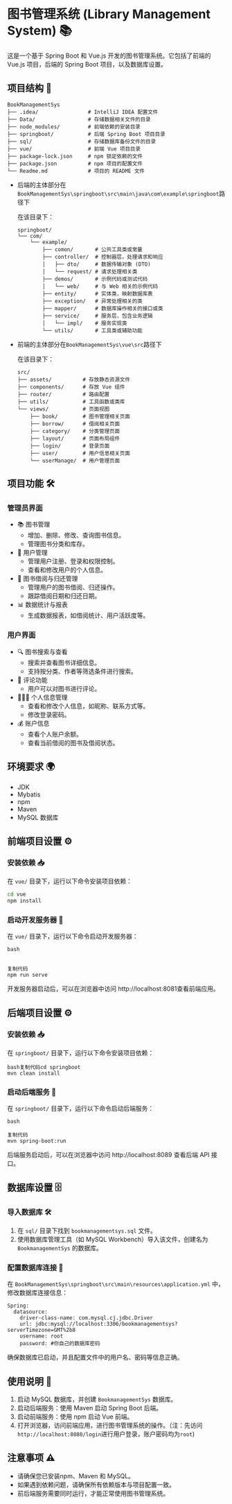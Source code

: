 # 图书管理系统 (Library Management System) 📚

这是一个基于 Spring Boot 和 Vue.js 开发的图书管理系统。它包括了前端的 Vue.js 项目，后端的 Spring Boot 项目，以及数据库设置。

## 项目结构 📂

```
BookManagementSys
├── .idea/                # IntelliJ IDEA 配置文件
├── Data/                 # 存储数据相关文件的目录
├── node_modules/         # 前端依赖的安装目录
├── springboot/           # 后端 Spring Boot 项目目录
├── sql/             	  # 存储数据库备份文件的目录
├── vue/                  # 前端 Vue 项目目录
├── package-lock.json     # npm 锁定依赖的文件
├── package.json          # npm 项目的配置文件
└── Readme.md             # 项目的 README 文件
```

- 后端的主体部分在`BookManagementSys\springboot\src\main\java\com\example\springboot`路径下

  在该目录下：

  ```
  springboot/
  └── com/
      └── example/
          ├── comon/       # 公共工具类或常量
          ├── controller/  # 控制器层，处理请求和响应
          │   ├── dto/     # 数据传输对象 (DTO)
          │   └── request/ # 请求处理相关类
          ├── demos/       # 示例代码或测试代码
          │   └── web/     # 与 Web 相关的示例代码
          ├── entity/      # 实体类，映射数据库表
          ├── exception/   # 异常处理相关的类
          ├── mapper/      # 数据库操作相关的接口或类
          ├── service/     # 服务层，包含业务逻辑
          │   └── impl/    # 服务实现类
          └── utils/       # 工具类或辅助功能
  
  ```

- 前端的主体部分在`BookManagementSys\vue\src`路径下

  在该目录下：

  ```
  src/
  ├── assets/          # 存放静态资源文件
  ├── components/      # 存放 Vue 组件
  ├── router/          # 路由配置
  ├── utils/           # 工具函数或类库
  └── views/           # 页面视图
      ├── book/        # 图书管理相关页面
      ├── borrow/      # 借阅相关页面
      ├── category/    # 分类管理页面
      ├── layout/      # 页面布局组件
      ├── login/       # 登录页面
      ├── user/        # 用户信息相关页面
      └── userManage/  # 用户管理页面
  ```

  

## 项目功能 🛠️

### 管理员界面

- 📚 图书管理
  - 增加、删除、修改、查询图书信息。
  - 管理图书分类和库存。
- 👥 用户管理
  - 管理用户注册、登录和权限控制。
  - 查看和修改用户的个人信息。
- 🔄 图书借阅与归还管理
  - 管理用户的图书借阅、归还操作。
  - 跟踪借阅日期和归还日期。
- 📊 数据统计与报表
  - 生成数据报表，如借阅统计、用户活跃度等。

### 用户界面

- 🔍 图书搜索与查看
  - 搜索并查看图书详细信息。
  - 支持按分类、作者等筛选条件进行搜索。
- 💬 评论功能
  - 用户可以对图书进行评论。
- 🧑‍🤝‍🧑 个人信息管理
  - 查看和修改个人信息，如昵称、联系方式等。
  - 修改登录密码。
- 💰 账户信息
  - 查看个人账户余额。
  - 查看当前借阅的图书及借阅状态。

## 环境要求 🌍

- JDK 
- Mybatis
- npm
- Maven
- MySQL 数据库

## 前端项目设置 ⚙️

### 安装依赖 📥

在 `vue/` 目录下，运行以下命令安装项目依赖：

```bash
cd vue
npm install
```

### 启动开发服务器 🚀

在 `vue/` 目录下，运行以下命令启动开发服务器：

```
bash


复制代码
npm run serve
```

开发服务器启动后，可以在浏览器中访问 http://localhost:8081查看前端应用。

## 后端项目设置 ⚙️

### 安装依赖 📥

在 `springboot/` 目录下，运行以下命令安装项目依赖：

```
bash复制代码cd springboot
mvn clean install
```

### 启动后端服务 🚀

在 `springboot/` 目录下，运行以下命令启动后端服务：

```
bash

复制代码
mvn spring-boot:run
```

后端服务启动后，可以在浏览器中访问 http://localhost:8089 查看后端 API 接口。

## 数据库设置 🗄️

### 导入数据库 🛠️

1. 在 `sql/` 目录下找到 `bookmanagementsys.sql` 文件。
2. 使用数据库管理工具（如 MySQL Workbench）导入该文件，创建名为 `BookmanagementSys` 的数据库。

### 配置数据库连接 🔑

在 `BookManagementSys\springboot\src\main\resources\application.yml` 中，修改数据库连接信息：

```
Spring:
  datasource:
    driver-class-name: com.mysql.cj.jdbc.Driver
    url: jdbc:mysql://localhost:3306/bookmanagementsys?serverTimezone=GMT%2b8
    username: root
    password: #你自己的数据库密码
```

确保数据库已启动，并且配置文件中的用户名、密码等信息正确。

## 使用说明 📜

1. 启动 MySQL 数据库，并创建 `BookmanagementSys` 数据库。
2. 启动后端服务：使用 Maven 启动 Spring Boot 后端。
3. 启动前端服务：使用 npm 启动 Vue 前端。
4. 打开浏览器，访问前端应用，进行图书管理系统的操作。（注：先访问`http://localhost:8080/login`进行用户登录，账户密码均为`root`)

## 注意事项 ⚠️

- 请确保您已安装npm、Maven 和 MySQL。
- 如果遇到依赖问题，请确保所有依赖版本与项目配置一致。
- 前后端服务需要同时运行，才能正常使用图书管理系统。
